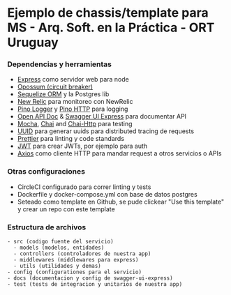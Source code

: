 # Ejemplo de chassis/template para MS - Arq. Soft. en la Práctica - ORT Uruguay

### Dependencias y herramientas
- [Express](https://expressjs.com/es/) como servidor web para node
- [Opossum (circuit breaker)](https://github.com/nodeshift/opossum)
- [Sequelize ORM](https://sequelize.org/) y la Postgres lib
- [New Relic](https://github.com/newrelic/node-newrelic) para monitoreo con NewRelic
- [Pino Logger](https://github.com/pinojs/pino) y [Pino HTTP](https://www.npmjs.com/package/pino-http) para logging
- [Open API Doc](https://swagger.io/specification/) & [Swagger UI Express](https://www.npmjs.com/package/swagger-ui-express) para documentar API
- [Mocha](https://mochajs.org/), [Chai](https://www.chaijs.com/) and [Chai-Http](https://www.chaijs.com/plugins/chai-http/) para testing
- [UUID](https://www.npmjs.com/package/uuid) para generar uuids para distributed tracing de requests
- [Prettier](https://prettier.io/docs/en/install.html) para linting y code standards
- [JWT](https://www.npmjs.com/package/jsonwebtoken) para crear JWTs, por ejemplo para auth
- [Axios](https://github.com/axios/axios) como cliente HTTP para mandar request a otros servicios o APIs

### Otras configuraciones
- CircleCI configurado para correr linting y tests
- Dockerfile y docker-compose.yml con base de datos postgres
- Seteado como template en Github, se pude clickear "Use this template" y crear un repo con este template

### Estructura de archivos
```
- src (codigo fuente del servicio)
  - models (modelos, entidades)
  - controllers (controladores de nuestra app)
  - middlewares (middlewares para express)
  - utils (utilidades y demas)
- config (configurationes para el servicio)
- docs (documentacion y config de swagger-ui-express)
- test (tests de integracion y unitarios de nuestra app)
```
